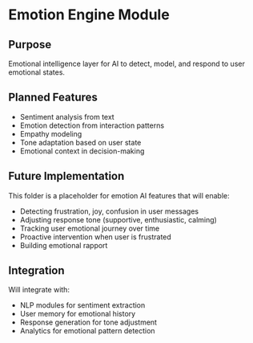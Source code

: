 # Emotion Engine Module

## Purpose
Emotional intelligence layer for AI to detect, model, and respond to user emotional states.

## Planned Features
- Sentiment analysis from text
- Emotion detection from interaction patterns
- Empathy modeling
- Tone adaptation based on user state
- Emotional context in decision-making

## Future Implementation
This folder is a placeholder for emotion AI features that will enable:
- Detecting frustration, joy, confusion in user messages
- Adjusting response tone (supportive, enthusiastic, calming)
- Tracking user emotional journey over time
- Proactive intervention when user is frustrated
- Building emotional rapport

## Integration
Will integrate with:
- NLP modules for sentiment extraction
- User memory for emotional history
- Response generation for tone adjustment
- Analytics for emotional pattern detection
